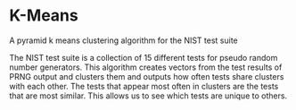 # K-Means
A pyramid k means clustering algorithm for the NIST test suite

The NIST test suite is a collection of 15 different tests for pseudo random number generators. This algorithm creates vectors from the test results of PRNG output and clusters them and outputs how often tests share clusters with each other. The tests that appear most often in clusters are the tests that are most similar. This allows us to see which tests are unique to others.
